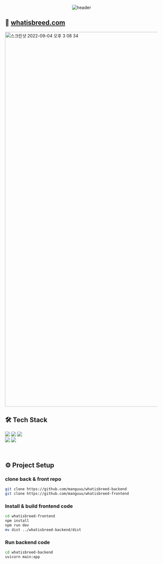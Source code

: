 <div align="center">

![header](https://capsule-render.vercel.app/api?type=waving&color=gradient&height=300&section=header&text=whatisbreed%20Backend&fontSize=60&animation=fadeIn)

</div>

## 🔗 [whatisbreed.com](https://whatisbreed.com/)
<img width="1232" alt="스크린샷 2022-09-04 오후 3 08 34" src="https://user-images.githubusercontent.com/66214527/188299917-ee94ce81-5b13-4480-a7ed-60d7eba9be80.png">

## 🛠 Tech Stack
<a><img src="https://img.shields.io/badge/Python-3776AB?style=flat-square&logo=Python&logoColor=white"></a>
<img src="https://img.shields.io/badge/FastAPI-009688?style=flat-square&logo=FastAPI&logoColor=white">
<img src="https://img.shields.io/badge/TensorFlow-FF6F00?style=flat-square&logo=TensorFlow&logoColor=white">
<br>
<a><img src="https://img.shields.io/badge/AWS EC2-FF9900?style=flat-square&logo=Amazon EC2&logoColor=white">
<img src="https://img.shields.io/badge/Docker-2496ED?style=flat-square&logo=Docker&logoColor=white"></a>

<br>

## ⚙️ Project Setup

### clone back & front repo
```sh
git clone https://github.com/manguuu/whatisbreed-backend
git clone https://github.com/manguuu/whatisbreed-frontend

```

### Install & build frontend code
```sh
cd whatisbreed-frontend
npm install
npm run dev
mv dist ../whatisbreed-backend/dist
```

### Run backend code
```sh
cd whatisbreed-backend
uvicorn main:app
```
